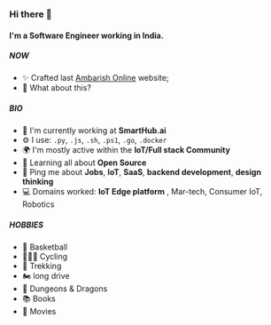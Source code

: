 ### Hi there 👋

#### I'm a Software Engineer working in India.

##### NOW

- ✨ Crafted last [Ambarish Online](https://ambarishgk.github.io/) website;
- 🍑 What about this?

##### BIO

- 🏢 I'm currently working at **SmartHub.ai**
- ⚙️  I use: `.py`, `.js`, `.sh`, `.ps1`, `.go`, `.docker`
- 🌍 I'm mostly active within the **IoT/Full stack Community**
- 🌱 Learning all about **Open Source**
- 💬 Ping me about **Jobs**, **IoT**, **SaaS**, **backend development**, **design thinking**
- 💻 Domains worked: **IoT Edge platform** , Mar-tech, Consumer IoT, Robotics


##### HOBBIES

- 🏀 Basketball
- 🚵🏽‍♂️ Cycling
- 🥾 Trekking
- 🏍️ long drive
- 🐲 Dungeons & Dragons
- 📚 Books
- 🎥 Movies

<!--
**AmbarishGK/AmbarishGK** is a ✨ _special_ ✨ repository because its `README.md` (this file) appears on your GitHub profile.

Here are some ideas to get you started:

- 🔭 I’m currently working on ...
- 🌱 I’m currently learning ...
- 👯 I’m looking to collaborate on ...
- 🤔 I’m looking for help with ...
- 💬 Ask me about ...
- 📫 How to reach me: ...
- 😄 Pronouns: ...
- ⚡ Fun fact: ...
-->
